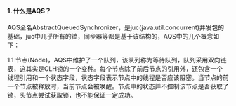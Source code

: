#### 1. 什么是AQS？
AQS全名AbstractQueuedSynchronizer，是juc(java.util.concurrent)并发包的基础，juc中几乎所有的锁，同步器等都是基于该结构的，AQS中的几个概念如下：

1.1 节点(Node)，AQS中维护了一个队列，该队列称为等待队列，队列采用双向链表，这其实是CLH锁的一个变种。每个节点除了前后节点的引用外，还包含一个线程引用和一个状态字段，状态字段表示节点中的线程是否应该阻塞。当节点的前一个节点被释放时，当前节点会被唤醒。节点中的状态并不控制该节点是否获取了锁，头节点尝试获取锁，也不能保证一定成功。